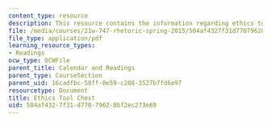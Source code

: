 ```yaml
---
content_type: resource
description: This resource contains the information regarding ethics tool chest.
file: /media/courses/21w-747-rhetoric-spring-2015/504af4327f31d77079628bf2ec273e69_MIT21W_747S15_rr02.pdf
file_type: application/pdf
learning_resource_types:
- Readings
ocw_type: OCWFile
parent_title: Calendar and Readings
parent_type: CourseSection
parent_uid: 16cadfbc-58ff-0e59-c208-3527b7fd6e97
resourcetype: Document
title: Ethics Tool Chest
uid: 504af432-7f31-d770-7962-8bf2ec273e69
---
```

